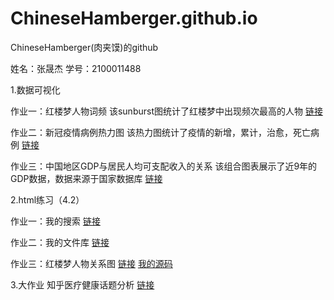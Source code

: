 
# ChineseHamberger.github.io
ChineseHamberger(肉夹馍)的github

姓名：张晟杰 学号：2100011488

1.数据可视化

作业一：红楼梦人物词频
该sunburst图统计了红楼梦中出现频次最高的人物
[链接](http://ChineseHamberger.github.io/sunburst.html)


作业二：新冠疫情病例热力图
该热力图统计了疫情的新增，累计，治愈，死亡病例
[链接](http://ChineseHamberger.github.io/新冠疫情病例热力图.html)


作业三：中国地区GDP与居民人均可支配收入的关系
该组合图表展示了近9年的GDP数据，数据来源于国家数据库
[链接](http://ChineseHamberger.github.io/中国地区GDP与居民人均可支配收入的关系.html)

2.html练习（4.2）

作业一：我的搜索
[链接](http://ChineseHamberger.github.io/练习.html)

作业二：我的文件库
[链接](http://ChineseHamberger.github.io/练习二.html)

作业三：红楼梦人物关系图
[链接](https://ChineseHamberger.github.io/练习三.html)
[我的源码](https://chinesehamberger.github.io/data/%E7%BA%A2%E6%A5%BC%E6%A2%A6%E5%85%B1%E7%BA%BF%E5%88%86%E6%9E%90%E6%BA%90%E7%A0%81.txt)

3.大作业 
知乎医疗健康话题分析
[链接](https://ChineseHamberger.github.io/知乎医疗健康话题分析.html)
